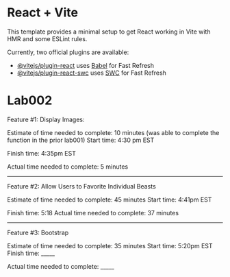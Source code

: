 # React + Vite

This template provides a minimal setup to get React working in Vite with HMR and some ESLint rules.

Currently, two official plugins are available:

- [@vitejs/plugin-react](https://github.com/vitejs/vite-plugin-react/blob/main/packages/plugin-react/README.md) uses [Babel](https://babeljs.io/) for Fast Refresh
- [@vitejs/plugin-react-swc](https://github.com/vitejs/vite-plugin-react-swc) uses [SWC](https://swc.rs/) for Fast Refresh

# Lab002

Feature #1: Display Images:

Estimate of time needed to complete: 10 minutes (was able to complete the function in the prior lab001)
Start time: 4:30 pm EST

Finish time: 4:35pm EST

Actual time needed to complete: 5 minutes

---
Feature #2: Allow Users to Favorite Individual Beasts

Estimate of time needed to complete: 45 minutes
Start time: 4:41pm EST

Finish time: 5:18
Actual time needed to complete: 37 minutes

---

Feature #3: Bootstrap

Estimate of time needed to complete: 35 minutes
Start time: 5:20pm EST
Finish time: _____

Actual time needed to complete: _____